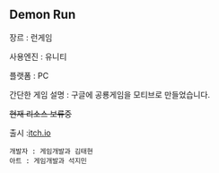 ## Demon Run
장르 : 런게임

사용엔진 : 유니티

플랫폼 : PC

간단한 게임 설명 : 구글에 공룡게임을 모티브로 만들었습니다.

~~현재 리소스 보류중~~

출시 :[itch.io](https://roat.itch.io/demon-run)


```
개발자 : 게임개발과 김태현
아트 : 게임개발과 석지민
```
